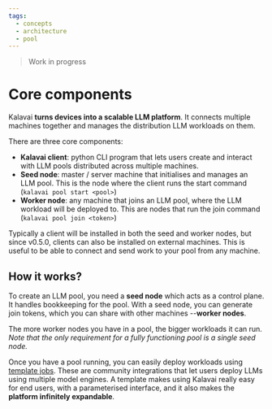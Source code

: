 ```yaml
---
tags:
  - concepts
  - architecture
  - pool
---
```


> Work in progress

# Core components

Kalavai **turns devices into a scalable LLM platform**. It connects multiple machines together and manages the distribution LLM workloads on them.

There are three core components:

- **Kalavai client**: python CLI program that lets users create and interact with LLM pools distributed across multiple machines.
- **Seed node**: master / server machine that initialises and manages an LLM pool. This is the node where the client runs the start command (`kalavai pool start <pool>`)
- **Worker node**: any machine that joins an LLM pool, where the LLM workload will be deployed to. This are nodes that run the join command (`kalavai pool join <token>`)

Typically a client will be installed in both the seed and worker nodes, but since v0.5.0, clients can also be installed on external machines. This is useful to be able to connect and send work to your pool from any machine.


## How it works?

To create an LLM pool, you need a **seed node** which acts as a control plane. It handles bookkeeping for the pool. With a seed node, you can generate join tokens, which you can share with other machines --**worker nodes**.

The more worker nodes you have in a pool, the bigger workloads it can run. _Note that the only requirement for a fully functioning pool is a single seed node._

Once you have a pool running, you can easily deploy workloads using [template jobs](templates.md). These are community integrations that let users deploy LLMs using multiple model engines. A template makes using Kalavai really easy for end users, with a parameterised interface, and it also makes the **platform infinitely expandable**.
